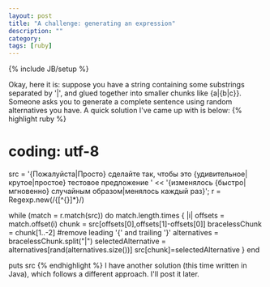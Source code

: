 ```yaml
---
layout: post
title: "A challenge: generating an expression"
description: ""
category: 
tags: [ruby]
---
```

{% include JB/setup %}

Okay, here it is: suppose you have a string containing some substrings separated by '|', and glued together into smaller chunks like {a|{b|c}}. Someone asks you to generate a complete sentence using random alternatives you have. A quick solution I've came up with is below:
{% highlight ruby %}
# coding: utf-8

src = '{Пожалуйста|Просто} сделайте так, чтобы это {удивительное|крутое|простое} тестовое предложение ' <<
    '{изменялось {быстро|мгновенно} случайным образом|менялось каждый раз}';
r = Regexp.new(/\{[^\{\}]*\}/)

while (match = r.match(src)) do
  match.length.times { |i|
    offsets = match.offset(i)
    chunk = src[offsets[0],offsets[1]-offsets[0]]
    bracelessChunk = chunk[1..-2] #remove leading '{' and trailing '}'
    alternatives = bracelessChunk.split("|")
    selectedAlternative = alternatives[rand(alternatives.size())]
    src[chunk]=selectedAlternative
  }
end

puts src
{% endhighlight %}
I have another solution (this time written in Java), which follows a different approach. I'll post it later.
